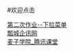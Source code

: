  #欢迎点击
<!DOCTYPE html>
<html lang="en">
  <body>
    <a href="https://zcc022345.github.io/002.html">第二次作业--下拉菜单</a><br>
    <a href="https://zcc022345.github.io/bootstrapProject/work5-1.html">瓢城企讯网</a><br>
    <a href="https://zcc022345.github.io/第二阶段作业/麦子学院_腾讯课堂.html">麦子学院_腾讯课堂</a><br>
  </body>
</html>
